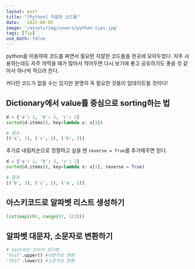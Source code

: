 ```yaml
---
layout: post
title: "[Python] 자잘한 코드들"
date:   2021-08-05
image: '/assets/img/covers/python-tips.jpg'
tags: [Tip]
use_math: false
---
```


python을 이용하여 코드를 짜면서 필요한 자잘한 코드들을 한곳에 모아두었다.<!--more--> 자주 사용하는데도 자주 까먹을 때가 많아서 적어두면 다시 보기에 좋고 공유하기도 좋을 것 같아서 하나씩 적으려 한다.

커다란 코드가 없을 수는 있지만 분명히 꼭 필요한 것들이 업데이트될 것이다!

## Dictionary에서 value를 중심으로 sorting하는 법

```python
d = {'a': 1, 'b': 3, 'c': 2}
sorted(d.items(), key=lambda x: x[1])

# 결과
[('a', 1), ('c', 2), ('b', 3)]
```

추가로 내림차순으로 정렬하고 싶을 땐 `reverse = True`를 추가해주면 된다.

```python
d = {'a': 1, 'b': 3, 'c': 2}
sorted(d.items(), key=lambda x: x[1], reverse = True)

# 결과
[('b', 3), ('c', 2), ('a', 1)]
```

## 아스키코드로 알파벳 리스트 생성하기
```python
list(map(chr, range(97, 123)))
```

## 알파벳 대문자, 소문자로 변환하기
```python
# test라는 단어가 있다면
'test'.upper() #대문자로 변환
'TEST'.lower() #소문자로 변환
```
